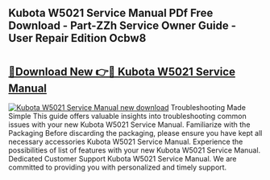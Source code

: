 ## Kubota W5021 Service Manual PDf Free Download - Part-ZZh Service Owner Guide - User Repair Edition Ocbw8

# <h2><a href="http://bc95036.oget.top/?id=Kubota+W5021+Service+Manual">🔗Download New 👉🔴 Kubota W5021 Service Manual</a></h2>

[![Kubota W5021 Service Manual new download](https://i.imgur.com/5g1atiW.png)](http://bc95036.oget.top/?id=Kubota+W5021+Service+Manual)
Troubleshooting Made Simple This guide offers valuable insights into troubleshooting common issues with your new Kubota W5021 Service Manual. Familiarize with the Packaging Before discarding the packaging, please ensure you have kept all necessary accessories Kubota W5021 Service Manual. Experience the possibilities of list of features with your new Kubota W5021 Service Manual. Dedicated Customer Support Kubota W5021 Service Manual. We are committed to providing you with personalized and timely support.
